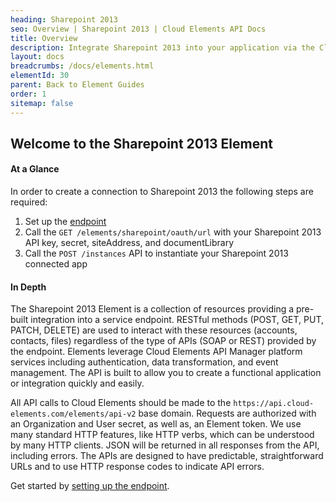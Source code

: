 ```yaml
---
heading: Sharepoint 2013
seo: Overview | Sharepoint 2013 | Cloud Elements API Docs
title: Overview
description: Integrate Sharepoint 2013 into your application via the Cloud Elements APIs.
layout: docs
breadcrumbs: /docs/elements.html
elementId: 30
parent: Back to Element Guides
order: 1
sitemap: false
---
```


## Welcome to the Sharepoint 2013 Element


#### At a Glance

In order to create a connection to Sharepoint 2013 the following steps are required:

1. Set up the [endpoint](sharepoint-endpoint-setup.html)
2. Call the `GET /elements/sharepoint/oauth/url` with your Sharepoint 2013 API key, secret,  siteAddress, and documentLibrary
3. Call the `POST /instances` API to instantiate your Sharepoint 2013 connected app

#### In Depth

The Sharepoint 2013 Element is a collection of resources providing a pre-built integration into a service endpoint. RESTful methods (POST, GET, PUT, PATCH, DELETE) are used to interact with these resources (accounts, contacts, files) regardless of the type of APIs (SOAP or REST) provided by the endpoint. Elements leverage Cloud Elements API Manager platform services including authentication, data transformation, and event management.  The API is built to allow you to create a functional application or integration quickly and easily.

All API calls to Cloud Elements should be made to the `https://api.cloud-elements.com/elements/api-v2` base domain. Requests are authorized with an Organization and User secret, as well as, an Element token.  We use many standard HTTP features, like HTTP verbs, which can be understood by many HTTP clients. JSON will be returned in all responses from the API, including errors. The APIs are designed to have predictable, straightforward URLs and to use HTTP response codes to indicate API errors.

Get started by [setting up the endpoint](sharepoint-endpoint-setup.html).
